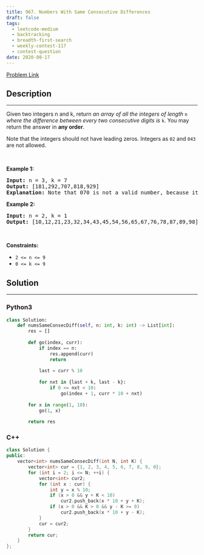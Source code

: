 ```yaml
---
title: 967. Numbers With Same Consecutive Differences
draft: false
tags: 
  - leetcode-medium
  - backtracking
  - breadth-first-search
  - weekly-contest-117
  - contest-question
date: 2020-08-17
---
```


[Problem Link](https://leetcode.com/problems/numbers-with-same-consecutive-differences/)

## Description

---
<p>Given two integers n and k, return <em>an array of all the integers of length </em><code>n</code><em> where the difference between every two consecutive digits is </em><code>k</code>. You may return the answer in <strong>any order</strong>.</p>

<p>Note that the integers should not have leading zeros. Integers as <code>02</code> and <code>043</code> are not allowed.</p>

<p>&nbsp;</p>
<p><strong class="example">Example 1:</strong></p>

<pre>
<strong>Input:</strong> n = 3, k = 7
<strong>Output:</strong> [181,292,707,818,929]
<strong>Explanation:</strong> Note that 070 is not a valid number, because it has leading zeroes.
</pre>

<p><strong class="example">Example 2:</strong></p>

<pre>
<strong>Input:</strong> n = 2, k = 1
<strong>Output:</strong> [10,12,21,23,32,34,43,45,54,56,65,67,76,78,87,89,98]
</pre>

<p>&nbsp;</p>
<p><strong>Constraints:</strong></p>

<ul>
	<li><code>2 &lt;= n &lt;= 9</code></li>
	<li><code>0 &lt;= k &lt;= 9</code></li>
</ul>


## Solution

---
### Python3
``` py title='numbers-with-same-consecutive-differences'
class Solution:
    def numsSameConsecDiff(self, n: int, k: int) -> List[int]:
        res = []
        
        def go(index, curr):
            if index == n:
                res.append(curr)
                return
            
            last = curr % 10
            
            for nxt in {last + k, last - k}:
                if 0 <= nxt < 10:
                    go(index + 1, curr * 10 + nxt)
        
        for x in range(1, 10):
            go(1, x)
        
        return res
```
### C++
``` cpp title='numbers-with-same-consecutive-differences'
class Solution {
public:
    vector<int> numsSameConsecDiff(int N, int K) {
        vector<int> cur = {1, 2, 3, 4, 5, 6, 7, 8, 9, 0};
        for (int i = 2; i <= N; ++i) {
            vector<int> cur2;
            for (int x : cur) {
                int y = x % 10;
                if (x > 0 && y + K < 10)
                    cur2.push_back(x * 10 + y + K);
                if (x > 0 && K > 0 && y - K >= 0)
                    cur2.push_back(x * 10 + y - K);
            }
            cur = cur2;
        }
        return cur;
    }
};
```

